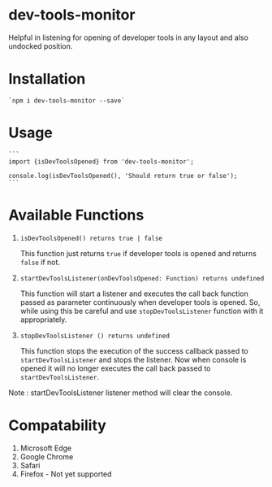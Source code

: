 # dev-tools-monitor

Helpful in listening for opening of developer tools in any layout and also undocked position.

# Installation

    `npm i dev-tools-monitor --save`

# Usage

    ```
    import {isDevToolsOpened} from 'dev-tools-monitor';

    console.log(isDevToolsOpened(), 'Should return true or false');
    ```

# Available Functions

1. `isDevToolsOpened() returns true | false`

   This function just returns `true` if developer tools is opened and returns `false` if not.

2. `startDevToolsListener(onDevToolsOpened: Function) returns undefined`

   This function will start a listener and executes the call back function passed as parameter continuously when developer tools is opened. So, while using this be careful and use `stopDevToolsListener` function with it appropriately.

3. `stopDevToolsListener () returns undefined`

   This function stops the execution of the success callback passed to `startDevToolsListener` and stops the listener. Now when console is opened it will no longer executes the call back passed to `startDevToolsListener`.

Note : startDevToolsListener listener method will clear the console.

# Compatability

1. Microsoft Edge
2. Google Chrome
3. Safari
4. Firefox - Not yet supported
